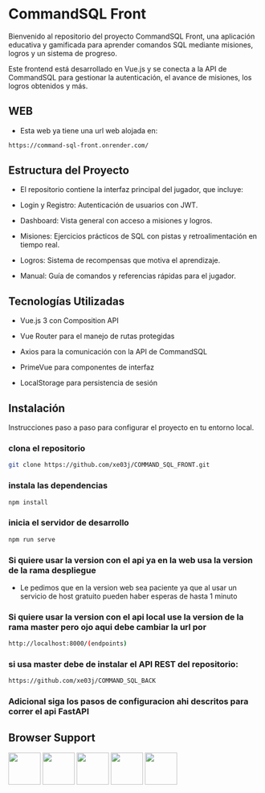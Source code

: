 # CommandSQL Front

Bienvenido al repositorio del proyecto CommandSQL Front, una aplicación educativa y gamificada para aprender comandos SQL mediante misiones, logros y un sistema de progreso.

Este frontend está desarrollado en Vue.js y se conecta a la API de CommandSQL para gestionar la autenticación, el avance de misiones, los logros obtenidos y más.

## WEB

- Esta web ya tiene una url web alojada en:

```bash
https://command-sql-front.onrender.com/
```

## Estructura del Proyecto

- El repositorio contiene la interfaz principal del jugador, que incluye:

- Login y Registro: Autenticación de usuarios con JWT.

- Dashboard: Vista general con acceso a misiones y logros.

- Misiones: Ejercicios prácticos de SQL con pistas y retroalimentación en tiempo real.

- Logros: Sistema de recompensas que motiva el aprendizaje.

- Manual: Guía de comandos y referencias rápidas para el jugador.

## Tecnologías Utilizadas

- Vue.js 3 con Composition API

- Vue Router para el manejo de rutas protegidas

- Axios para la comunicación con la API de CommandSQL

- PrimeVue para componentes de interfaz

- LocalStorage para persistencia de sesión
## Instalación

Instrucciones paso a paso para configurar el proyecto en tu entorno local.


### clona el repositorio
```bash
git clone https://github.com/xe03j/COMMAND_SQL_FRONT.git
```

### instala las dependencias
```bash
npm install
```
### inicia el servidor de desarrollo
```bash
npm run serve
```

### Si quiere usar la version con el api ya en la web usa la version de la rama despliegue
- Le pedimos que en la version web sea paciente ya que al usar un servicio de host gratuito pueden haber esperas de hasta 1 minuto

### Si quiere usar la version con el api local use la version de la rama master pero ojo aqui debe cambiar la url por 
```bash
http://localhost:8000/(endpoints)
```
### si usa master debe de instalar el API REST del repositorio:

```bash
https://github.com/xe03j/COMMAND_SQL_BACK
```
### Adicional siga los pasos de configuracion ahi descritos para correr el api FastAPI

## Browser Support

<img src="https://s3.amazonaws.com/creativetim_bucket/github/browser/chrome.png" width="64" height="64"> <img src="https://s3.amazonaws.com/creativetim_bucket/github/browser/firefox.png" width="64" height="64"> <img src="https://s3.amazonaws.com/creativetim_bucket/github/browser/edge.png" width="64" height="64"> <img src="https://s3.amazonaws.com/creativetim_bucket/github/browser/safari.png" width="64" height="64"> <img src="https://s3.amazonaws.com/creativetim_bucket/github/browser/opera.png" width="64" height="64">


